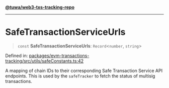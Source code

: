 [**@tuwa/web3-txs-tracking-repo**](../../../README.md)

***

# SafeTransactionServiceUrls

> `const` **SafeTransactionServiceUrls**: `Record`\<`number`, `string`\>

Defined in: [packages/evm-transactions-tracking/src/utils/safeConstants.ts:42](https://github.com/TuwaIO/web3-transactions-tracking/blob/29463b139f3cc0ab8a7212190f71db95208ba6cc/packages/evm-transactions-tracking/src/utils/safeConstants.ts#L42)

A mapping of chain IDs to their corresponding Safe Transaction Service API endpoints.
This is used by the `safeTracker` to fetch the status of multisig transactions.
